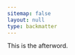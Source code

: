 ```yaml
---
sitemap: false
layout: null
type: backmatter
---
```

<!-- markdownlint-disable MD041 -->

This is the afterword.
